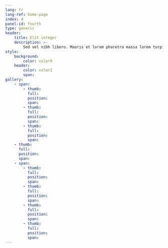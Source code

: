 ```yaml
---
lang: fr
lang-ref: home-page
index: 4
panel-id: fourth
type: generic
header:
    title: Elit integer
    description: >-
        Sed vel nibh libero. Mauris et lorem pharetra massa lorem turpis congue pulvinar. Vivamus sed feugiat finibus. Duis amet bibendum amet sed. Duis mauris ex, dapibus sed ligula tempus volutpat magna etiam.
style:
    background:
        color: color0
    header:
        color: color2
        span:
gallery:
    - span:
        - thumb:
          full:
          position:
          span:
        - thumb:
          full:
          position:
          span:
        - thumb:
          full:
          position:
          span:
    - thumb:
      full:
      position:
      span:
    - span:
        - thumb:
          full:
          position:
          span:
        - thumb:
          full:
          position:
          span:
        - thumb:
          full:
          position:
          span:
        - thumb:
          full:
          position:
          span:
---
```

<div class="gallery">
    <div class="group span-3">
        <a href="{{ 'assets/images/fullsize/drone.jpg' | absolute_url }}" class="image filtered span-3" data-position="bottom"><img src="{{ 'assets/images/fullsize/drone.jpg' | absolute_url }}" alt="" /></a>
        <a href="{{ 'assets/images/fullsize/mars_jezero-crater.jpg' | absolute_url }}" class="image filtered span-1-5" data-position="center"><img src="{{ 'assets/images/fullsize/mars_jezero-crater.jpg' | absolute_url }}" alt="" /></a>
        <a href="{{ 'assets/images/fullsize/gpim.jpg' | absolute_url }}" class="image filtered span-1-5" data-position="bottom"><img src="{{ 'assets/images/fullsize/gpim.jpg' | absolute_url }}" alt="" /></a>
    </div>
    <a href="{{ 'assets/images/fullsize/saturn_testing.jpg' | absolute_url }}" class="image filtered span-2-5" data-position="top"><img src="{{ 'assets/images/fullsize/saturn_testing.jpg' | absolute_url }}" alt="" /></a>
    <div class="group span-4-5">
        <a href="{{ 'assets/images/fullsize/hr-9024_cme.jpg' | absolute_url }}" class="image filtered span-3" data-position="center"><img src="{{ 'assets/images/fullsize/hr-9024_cme.jpg' | absolute_url }}" alt="" /></a>
        <a href="{{ 'assets/images/fullsize/jupiter_abyss.jpg' | absolute_url }}" class="image filtered span-1-5" data-position="center"><img src="{{ 'assets/images/fullsize/jupiter_abyss.jpg' | absolute_url }}" alt="" /></a>
        <a href="{{ 'assets/images/fullsize/ngc-6543.jpg' | absolute_url }}" class="image filtered span-1-5" data-position="bottom"><img src="{{ 'assets/images/fullsize/ngc-6543.jpg' | absolute_url }}" alt="" /></a>
        <a href="{{ 'assets/images/fullsize/ngc-3169.jpg' | absolute_url }}" class="image filtered span-3" data-position="top"><img src="{{ 'assets/images/fullsize/ngc-3169.jpg' | absolute_url }}" alt="" /></a>
    </div>
    <a href="{{ 'assets/images/fullsize/sls-core_staging.jpg' | absolute_url }}" class="image filtered span-2-5" data-position="right"><img src="{{ 'assets/images/fullsize/sls-core_staging.jpg' | absolute_url }}" alt="" /></a>
</div>
